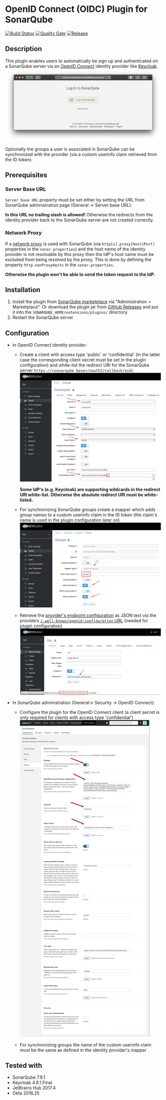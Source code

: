 # OpenID Connect (OIDC) Plugin for SonarQube
[![Build Status](https://api.travis-ci.org/vaulttec/sonar-auth-oidc.svg)](https://travis-ci.org/vaulttec/sonar-auth-oidc) [![Quality Gate](https://sonarcloud.io/api/project_badges/measure?project=org.vaulttec.sonarqube.auth.oidc%3Asonar-auth-oidc-plugin&metric=alert_status)](https://sonarcloud.io/dashboard?id=org.vaulttec.sonarqube.auth.oidc%3Asonar-auth-oidc-plugin) [![Release](https://img.shields.io/github/release/vaulttec/sonar-auth-oidc.svg)](https://github.com/vaulttec/sonar-auth-oidc/releases/latest)

## Description

This plugin enables users to automatically be sign up and authenticated on a SonarQube server via an [OpenID Connect](http://openid.net/connect/) identity provider like [Keycloak](http://www.keycloak.org).
![SonarQube Login](docs/images/login.png)

Optionally the groups a user is associated in SonarQube can be synchronized with the provider (via a custom userinfo claim retrieved from the ID token).

## Prerequisites

### Server Base URL

`Server base URL` property must be set either by setting the
URL from SonarQube administration page (General -\> Server base URL).

**In this URL no trailing slash is allowed!** Otherwise the redirects from the identity provider back to the SonarQube server are not created correctly.

### Network Proxy

If a [network proxy](https://docs.oracle.com/javase/8/docs/api/java/net/doc-files/net-properties.html#Proxies) is used with SonarQube (via `http[s].proxy[Host|Port]` properties in the `sonar.properties`) and the host name of the identity provider is not resolvable by this proxy then the IdP's host name must be excluded from being resolved by the proxy. This is done by defining the property `http.nonProxyHosts` in the `sonar.properties`.

**Otherwise the plugin won't be able to send the token request to the IdP.**

## Installation

1. Install the plugin from [SonarQube marketplace](https://docs.sonarqube.org/display/SONAR/Marketplace) via "Administration > Marketplace". Or download the plugin jar from [GitHub Releases](https://github.com/vaulttec/sonar-auth-oidc/releases) and put it into the `SONARQUBE_HOME/extensions/plugins/` directory
1. Restart the SonarQube server

## Configuration

- In OpenID Connect identity provider:
  - Create a client with access type 'public' or 'confidential' (in the latter case the corresponding client secret must be set in the plugin configuration) and white-list the redirect URI for the SonarQube server `https://<sonarqube base>/oauth2/callback/oidc`
    ![Keycloak Client Configuration](docs/images/keycloak-client-config.png)

    **Some IdP's (e.g. Keycloak) are supporting wildcards in the redirect URI white-list. Otherwise the absolute redirect URI must be white-listed.**

  - For synchronizing SonarQube groups create a mapper which adds group names to a custom userinfo claim in the ID token (the claim's name is used in the plugin configuration later on)
    ![Keycloak Mapper Configuration](docs/images/keycloak-mapper-config.png)

  - Retrieve the [provider's endpoint configuration](https://openid.net/specs/openid-connect-discovery-1_0.html#ProviderMetadata) as JSON text via the providers [`/.well-known/openid-configuration` URL](https://openid.net/specs/openid-connect-discovery-1_0.html#ProviderConfig) (needed for plugin configuration)
    ![Keycloak Client Configuration](docs/images/keycloak-endpoint-config.png)

- In SonarQube administration (General-\> Security -\> OpenID Connect):
  - Configure the plugin for the OpenID Connect client (a client secret is only required for clients with access type 'confidential')
    ![SonarQube Plugin Configuration](docs/images/plugin-config.png)

  - For synchronizing groups the name of the custom userinfo claim must be the same as defined in the identity provider's mapper

## Tested with

* SonarQube 7.9.1
* Keycloak 4.8.1.Final
* JetBrains Hub 2017.4
* Okta 2018.25

